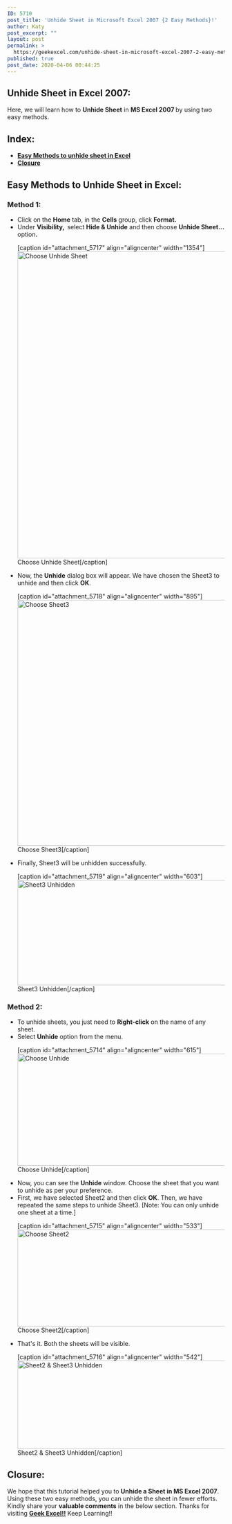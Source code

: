 ```yaml
---
ID: 5710
post_title: 'Unhide Sheet in Microsoft Excel 2007 {2 Easy Methods}!'
author: Katy
post_excerpt: ""
layout: post
permalink: >
  https://geekexcel.com/unhide-sheet-in-microsoft-excel-2007-2-easy-methods/
published: true
post_date: 2020-04-06 00:44:25
---
```

<h2>Unhide Sheet in Excel 2007:</h2>
Here, we will learn how to <strong>Unhide Sheet</strong> in <strong>MS Excel 2007 </strong>by using two easy methods.
<h2>Index:</h2>
<ul>
 	<li><a href="#1"><strong>Easy Methods to unhide sheet in Excel</strong></a></li>
 	<li><a href="#2"><strong>Closure</strong></a></li>
</ul>
<h2 id="1"><strong>Easy Methods to Unhide Sheet in Excel:</strong></h2>
<h3>Method 1:</h3>
<ul>
 	<li>Click on the <b class="ocpUI">Home</b> tab, in the <b class="ocpUI">Cells</b> group, click <b class="ocpUI">Format.</b></li>
 	<li>Under <b class="ocpUI">Visibility,  </b>select <b class="ocpUI">Hide &amp; Unhide</b> and then choose <b class="ocpUI">Unhide Sheet... </b>option<b class="ocpUI"><b class="ocpUI">.</b></b>

[caption id="attachment_5717" align="aligncenter" width="1354"]<img class="size-full wp-image-5717" src="https://geekexcel.com/wp-content/uploads/2020/04/Screenshot_4-10.png" alt="Choose Unhide Sheet" width="1354" height="709" /> Choose Unhide Sheet[/caption]</li>
 	<li>Now, the <strong>Unhide</strong> dialog box will appear. We have chosen the Sheet3 to unhide and then click <strong>OK</strong>.

[caption id="attachment_5718" align="aligncenter" width="895"]<img class="size-full wp-image-5718" src="https://geekexcel.com/wp-content/uploads/2020/04/Screenshot_5-9.png" alt="Choose Sheet3" width="895" height="568" /> Choose Sheet3[/caption]</li>
 	<li>Finally, Sheet3 will be unhidden successfully.

[caption id="attachment_5719" align="aligncenter" width="603"]<img class="size-full wp-image-5719" src="https://geekexcel.com/wp-content/uploads/2020/04/Screenshot_6-7.png" alt="Sheet3 Unhidden" width="603" height="243" /> Sheet3 Unhidden[/caption]</li>
</ul>
<h3>Method 2:</h3>
<ul>
 	<li>To unhide sheets, you just need to <strong>Right-click</strong> on the name of any sheet.</li>
 	<li>Select <strong>Unhide</strong> option from the menu.

[caption id="attachment_5714" align="aligncenter" width="615"]<img class="size-full wp-image-5714" src="https://geekexcel.com/wp-content/uploads/2020/04/Screenshot_1-10.png" alt="Choose Unhide" width="615" height="259" /> Choose Unhide[/caption]</li>
 	<li>Now, you can see the <strong>Unhide</strong> window. Choose the sheet that you want to unhide as per your preference.</li>
 	<li>First, we have selected Sheet2 and then click <strong>OK</strong>. Then, we have repeated the same steps to unhide Sheet3. [Note: You can only unhide one sheet at a time.]

[caption id="attachment_5715" align="aligncenter" width="533"]<img class="size-full wp-image-5715" src="https://geekexcel.com/wp-content/uploads/2020/04/Screenshot_2-9.png" alt="Choose Sheet2" width="533" height="224" /> Choose Sheet2[/caption]</li>
 	<li>That's it. Both the sheets will be visible.

[caption id="attachment_5716" align="aligncenter" width="542"]<img class="size-full wp-image-5716" src="https://geekexcel.com/wp-content/uploads/2020/04/Screenshot_3-9.png" alt="Sheet2 &amp; Sheet3 Unhidden" width="542" height="204" /> Sheet2 &amp; Sheet3 Unhidden[/caption]</li>
</ul>
<h2 id="2">Closure:</h2>
We hope that this tutorial helped you to <strong>Unhide a Sheet in MS Excel 2007</strong>. Using these two easy methods, you can unhide the sheet in fewer efforts. Kindly share your <strong>valuable comments</strong> in the below section. Thanks for visiting <strong><a href="https://geekexcel.com/">Geek Excel!!</a></strong> Keep Learning!!